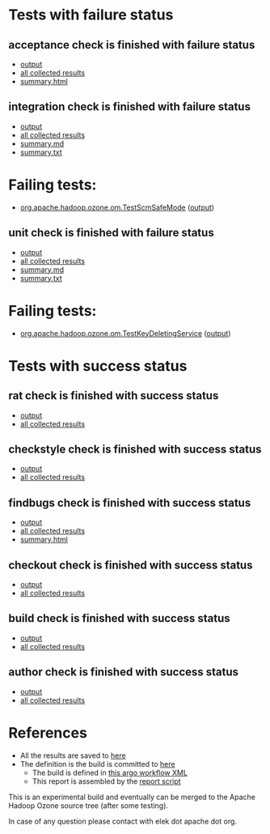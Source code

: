 # Tests with failure status

## acceptance check is finished with failure status

   * [output](https://raw.githubusercontent.com/elek/ozone-ci-03/master/trunk/trunk-nightly-20191106-sqq5g/acceptance/output.log)
   * [all collected results](https://github.com/elek/ozone-ci-03/tree/master/trunk/trunk-nightly-20191106-sqq5g/acceptance)
   * [summary.html](https://elek.github.io/ozone-ci-03/trunk/trunk-nightly-20191106-sqq5g/acceptance/summary.html)


## integration check is finished with failure status

   * [output](https://raw.githubusercontent.com/elek/ozone-ci-03/master/trunk/trunk-nightly-20191106-sqq5g/integration/output.log)
   * [all collected results](https://github.com/elek/ozone-ci-03/tree/master/trunk/trunk-nightly-20191106-sqq5g/integration)
   * [summary.md](https://github.com/elek/ozone-ci-03/tree/master/trunk/trunk-nightly-20191106-sqq5g/integration/summary.md)
   * [summary.txt](https://github.com/elek/ozone-ci-03/tree/master/trunk/trunk-nightly-20191106-sqq5g/integration/summary.txt)

# Failing tests: 

 * [org.apache.hadoop.ozone.om.TestScmSafeMode](hadoop-ozone/integration-test/org.apache.hadoop.ozone.om.TestScmSafeMode.txt) ([output](hadoop-ozone/integration-test/org.apache.hadoop.ozone.om.TestScmSafeMode-output.txt))

## unit check is finished with failure status

   * [output](https://raw.githubusercontent.com/elek/ozone-ci-03/master/trunk/trunk-nightly-20191106-sqq5g/unit/output.log)
   * [all collected results](https://github.com/elek/ozone-ci-03/tree/master/trunk/trunk-nightly-20191106-sqq5g/unit)
   * [summary.md](https://github.com/elek/ozone-ci-03/tree/master/trunk/trunk-nightly-20191106-sqq5g/unit/summary.md)
   * [summary.txt](https://github.com/elek/ozone-ci-03/tree/master/trunk/trunk-nightly-20191106-sqq5g/unit/summary.txt)

# Failing tests: 

 * [org.apache.hadoop.ozone.om.TestKeyDeletingService](hadoop-ozone/ozone-manager/org.apache.hadoop.ozone.om.TestKeyDeletingService.txt) ([output](hadoop-ozone/ozone-manager/org.apache.hadoop.ozone.om.TestKeyDeletingService-output.txt))


# Tests with success status

## rat check is finished with success status

   * [output](https://raw.githubusercontent.com/elek/ozone-ci-03/master/trunk/trunk-nightly-20191106-sqq5g/rat/output.log)
   * [all collected results](https://github.com/elek/ozone-ci-03/tree/master/trunk/trunk-nightly-20191106-sqq5g/rat)


## checkstyle check is finished with success status

   * [output](https://raw.githubusercontent.com/elek/ozone-ci-03/master/trunk/trunk-nightly-20191106-sqq5g/checkstyle/output.log)
   * [all collected results](https://github.com/elek/ozone-ci-03/tree/master/trunk/trunk-nightly-20191106-sqq5g/checkstyle)


## findbugs check is finished with success status

   * [output](https://raw.githubusercontent.com/elek/ozone-ci-03/master/trunk/trunk-nightly-20191106-sqq5g/findbugs/output.log)
   * [all collected results](https://github.com/elek/ozone-ci-03/tree/master/trunk/trunk-nightly-20191106-sqq5g/findbugs)
   * [summary.html](https://elek.github.io/ozone-ci-03/trunk/trunk-nightly-20191106-sqq5g/findbugs/summary.html)


## checkout check is finished with success status

   * [output](https://raw.githubusercontent.com/elek/ozone-ci-03/master/trunk/trunk-nightly-20191106-sqq5g/checkout/output.log)
   * [all collected results](https://github.com/elek/ozone-ci-03/tree/master/trunk/trunk-nightly-20191106-sqq5g/checkout)


## build check is finished with success status

   * [output](https://raw.githubusercontent.com/elek/ozone-ci-03/master/trunk/trunk-nightly-20191106-sqq5g/build/output.log)
   * [all collected results](https://github.com/elek/ozone-ci-03/tree/master/trunk/trunk-nightly-20191106-sqq5g/build)


## author check is finished with success status

   * [output](https://raw.githubusercontent.com/elek/ozone-ci-03/master/trunk/trunk-nightly-20191106-sqq5g/author/output.log)
   * [all collected results](https://github.com/elek/ozone-ci-03/tree/master/trunk/trunk-nightly-20191106-sqq5g/author)




# References

 * All the results are saved to [here](https://github.com/elek/ozone-ci-03/tree/master/trunk/trunk-nightly-20191106-sqq5g/)
 * The definition is the build is committed to [here](https://github.com/elek/argo-ozone)
    * The build is defined in [this argo workflow XML](https://github.com/elek/argo-ozone/blob/master/ozone-build.yaml)
    * This report is assembled by the [report script](https://github.com/elek/argo-ozone/blob/master/scripts/report.sh)

This is an experimental build and eventually can be merged to the Apache Hadoop Ozone source tree (after some testing).

In case of any question please contact with elek dot apache dot org.
